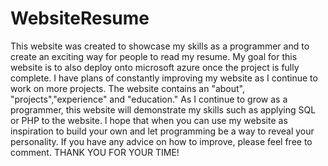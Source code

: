 # WebsiteResume
This website was created to showcase my skills as a programmer and to create an exciting way for people to read my resume. My goal for this website is to also deploy onto microsoft azure once the project is fully complete. I have plans of constantly improving my website as I continue to work on more projects. The website contains an "about", "projects","experience" and "education." As I continue to grow as a programmer, this website will demonstrate my skills such as applying SQL or PHP to the website. I hope that when you can use my website as inspiration to build your own and let programming be a way to reveal your personality. If you have any advice on how to improve, please feel free to comment. THANK YOU FOR YOUR TIME! 
